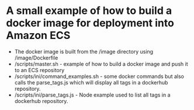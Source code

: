 # A small example of how to build a docker image for deployment into Amazon ECS
* The docker image is built from the /image directory using /image/Dockerfile
* /scripts/master.sh - example of how to build a docker image and push it to an ECS repository
* /scripts/ini/command\_examples.sh - some docker commands but also calls the parse\_tags.js which will display all tags in a dockerhub repository.
* /scripts/ini/parse\_tags.js - Node example used to list all tags in a dockerhub repository.

